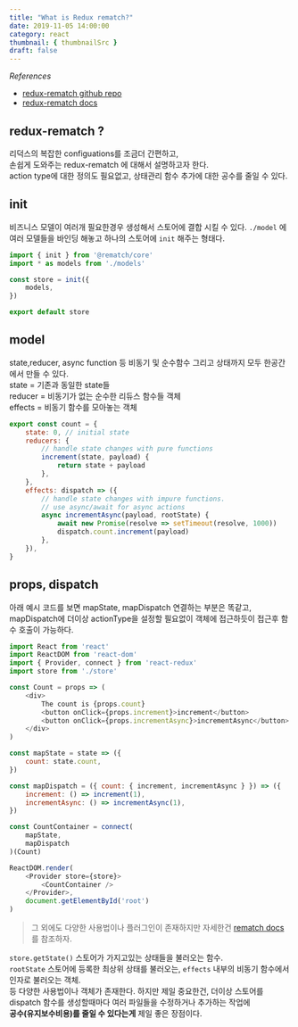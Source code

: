 ```yaml
---
title: "What is Redux rematch?"
date: 2019-11-05 14:00:00
category: react
thumbnail: { thumbnailSrc }
draft: false
---
```


*References* 
- [redux-rematch github repo](https://github.com/rematch/rematch)
- [redux-rematch docs](https://rematch.github.io/rematch/#/)

## redux-rematch ?
리덕스의 복잡한 configuations를 조금더 간편하고,  
손쉽게 도와주는 redux-rematch 에 대해서 설명하고자 한다.  
action type에 대한 정의도 필요없고, 상태관리 함수 추가에 대한 공수를 줄일 수 있다.

## init
비즈니스 모델이 여러개 필요한경우 생성해서 스토어에 결합 시킬 수 있다.
`./model` 에 여러 모델들을 바인딩 해놓고 하나의 스토어에 `init` 해주는 형태다.

```js
import { init } from '@rematch/core'
import * as models from './models'

const store = init({
    models,
})

export default store
```

## model
state,reducer, async function 등 비동기 및 순수함수 그리고 상태까지 모두 한공간에서 만들 수 있다.  
state = 기존과 동일한 state들  
reducer = 비동기가 없는 순수한 리듀스 함수들 객체  
effects = 비동기 함수를 모아놓는 객체  

```js
export const count = {
    state: 0, // initial state
    reducers: {
        // handle state changes with pure functions
        increment(state, payload) {
            return state + payload
        },
    },
    effects: dispatch => ({
        // handle state changes with impure functions.
        // use async/await for async actions
        async incrementAsync(payload, rootState) {
            await new Promise(resolve => setTimeout(resolve, 1000))
            dispatch.count.increment(payload)
        },
    }),
}
```

## props, dispatch
아래 예시 코드를 보면 mapState, mapDispatch 연결하는 부분은 똑같고, mapDispatch에 더이상 actionType을 설정할 필요없이 객체에 접근하듯이 접근후 함수 호출이 가능하다.

```js
import React from 'react'
import ReactDOM from 'react-dom'
import { Provider, connect } from 'react-redux'
import store from './store'

const Count = props => (
    <div>
        The count is {props.count}
        <button onClick={props.increment}>increment</button>
        <button onClick={props.incrementAsync}>incrementAsync</button>
    </div>
)

const mapState = state => ({
    count: state.count,
})

const mapDispatch = ({ count: { increment, incrementAsync } }) => ({
    increment: () => increment(1),
    incrementAsync: () => incrementAsync(1),
})

const CountContainer = connect(
    mapState,
    mapDispatch
)(Count)

ReactDOM.render(
    <Provider store={store}>
        <CountContainer />
    </Provider>,
    document.getElementById('root')
)
```

> 그 외에도 다양한 사용법이나 플러그인이 존재하지만 자세한건 [rematch docs](https://rematch.github.io/rematch/#/)를 참조하자.

`store.getState()` 스토어가 가지고있는 상태들을 불러오는 함수.  
`rootState` 스토어에 등록한 최상위 상태를 불러오는, `effects` 내부의 비동기 함수에서 인자로 불러오는 객체.  
등 다양한 사용법이나 객체가 존재한다. 하지만 제일 중요한건, 
더이상 스토어를 dispatch 함수를 생성할때마다 여러 파일들을 수정하거나 추가하는 작업에  
**공수(유지보수비용)를 줄일 수 있다는게** 제일 좋은 장점이다.
